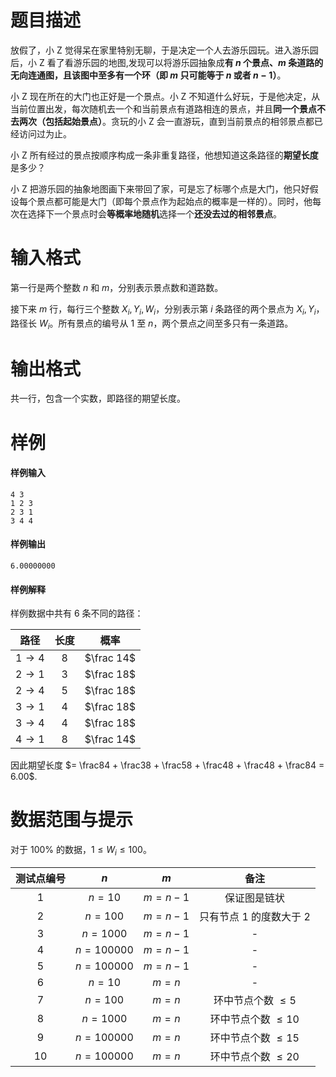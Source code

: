 
# 题目描述

放假了，小 Z 觉得呆在家里特别无聊，于是决定一个人去游乐园玩。进入游乐园后，小 Z 看了看游乐园的地图,发现可以将游乐园抽象成**有 $n$ 个景点、$m$ 条道路的无向连通图，且该图中至多有一个环（即 $m$ 只可能等于 $n$ 或者 $n-1$）**。

小 Z 现在所在的大门也正好是一个景点。小 Z 不知道什么好玩，于是他决定，从当前位置出发，每次随机去一个和当前景点有道路相连的景点，并且**同一个景点不去两次（包括起始景点）**。贪玩的小 Z 会一直游玩，直到当前景点的相邻景点都已经访问过为止。

小 Z 所有经过的景点按顺序构成一条非重复路径，他想知道这条路径的**期望长度**是多少？

小 Z 把游乐园的抽象地图画下来带回了家，可是忘了标哪个点是大门，他只好假设每个景点都可能是大门（即每个景点作为起始点的概率是一样的）。同时，他每次在选择下一个景点时会**等概率地随机**选择一个**还没去过的相邻景点**。

# 输入格式

第一行是两个整数 $n$ 和 $m$，分别表示景点数和道路数。

接下来 $m$ 行，每行三个整数 $X_i , Y_i , W_i$，分别表示第 $i$ 条路径的两个景点为 $X_i , Y_i$，路径长 $W_i$。所有景点的编号从 $1$ 至 $n$，两个景点之间至多只有一条道路。

# 输出格式

共一行，包含一个实数，即路径的期望长度。

# 样例

#### 样例输入
```plain
4 3
1 2 3
2 3 1
3 4 4
```

#### 样例输出
```plain
6.00000000
```

#### 样例解释
样例数据中共有 $6$ 条不同的路径：

| 路径 | 长度 | 概率 |
| :-: | :-: | :-: |
| $1 \rightarrow 4$ | $8$ | $\frac 14$ |
| $2 \rightarrow 1$ | $3$ | $\frac 18$ |
| $2 \rightarrow 4$ | $5$ | $\frac 18$ |
| $3 \rightarrow 1$ | $4$ | $\frac 18$ |
| $3 \rightarrow 4$ | $4$ | $\frac 18$ |
| $4 \rightarrow 1$ | $8$ | $\frac 14$ |

因此期望长度 $= \frac84 + \frac38 + \frac58 + \frac48 + \frac48 + \frac84 = 6.00$.

# 数据范围与提示

对于 $100\%$ 的数据，$1 \le W_i \le 100$。

| 测试点编号 | $n$ | $m$ | 备注 |
| :-: | :-: | :-: | :-: |
| 1 | $n = 10$ | $m = n - 1$ | 保证图是链状 |
| 2 | $n = 100$ | $m = n - 1$ | 只有节点 $1$ 的度数大于 2 |
| 3 | $n = 1000$ | $m = n - 1$ | - |
| 4 | $n = 100000$ | $m = n - 1$ | - |
| 5 | $n = 100000$ | $m = n - 1$ | - |
| 6 | $n = 10$ | $m = n$ | - |
| 7 | $n = 100$ | $m = n$ | 环中节点个数 $\le 5$ |
| 8 | $n = 1000$ | $m = n$ | 环中节点个数 $\le 10$ |
| 9 | $n = 100000$ | $m = n$ | 环中节点个数 $\le 15$ |
| 10 | $n = 100000$ | $m = n$ | 环中节点个数 $\le 20$ |

